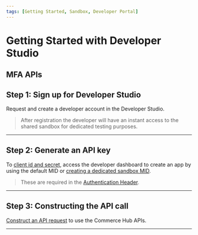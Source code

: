 ```yaml
---
tags: [Getting Started, Sandbox, Developer Portal]
---
```


# Getting Started with Developer Studio 

## MFA  APIs


## Step 1: Sign up for  Developer Studio

Request and create a developer account in the Developer Studio.

<!-- theme: info -->
> After registration the developer will have an instant access to the shared sandbox  for dedicated testing purposes.

---

## Step 2: Generate an API key

To [client id and secret](?path=docs/Resources/Guides/Dev-Studio/Key-Management.md), access the developer dashboard to create an app by using the default MID or [creating a dedicated sandbox MID](?path=docs/Resources/Guides/Dev-Studio/Account-Management.md).

<!-- theme: info -->
> These are required in the [Authentication Header](?path=docs/Resources/API-Documents/Authentication-Header.md).

---

## Step 3: Constructing the API call

[Construct an API request](?path=docs/Resources/API-Documents/Use-Our-APIs.md) to use the Commerce Hub APIs.
 
---
